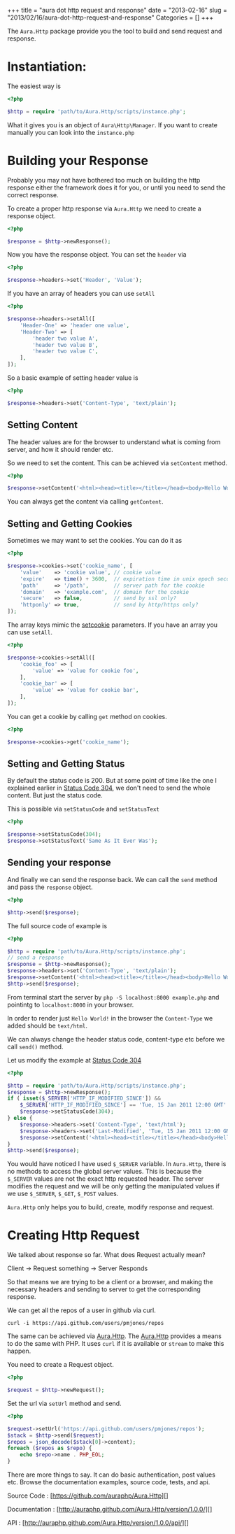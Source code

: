 +++
title = "aura dot http request and response"
date = "2013-02-16"
slug = "2013/02/16/aura-dot-http-request-and-response"
Categories = []
+++

The `Aura.Http` package provide you the tool to build and send request and response.

Instantiation:
==============

The easiest way is 

```php
<?php

$http = require 'path/to/Aura.Http/scripts/instance.php';
```

What it gives you is an object of `Aura\Http\Manager`. If you want to create 
manually you can look into the `instance.php`

Building your Response
======================

Probably you may not have bothered too much on building the http response 
either the framework does it for you, or until you need to send the correct
response.

To create a proper http response via `Aura.Http` we need to create a 
response object.

```php
<?php

$response = $http->newResponse();
```

Now you have the response object. You can set the `header` via 

```php
<?php

$response->headers->set('Header', 'Value');
```
If you have an array of headers you can use `setAll`

```php
<?php

$response->headers->setAll([
    'Header-One' => 'header one value',
    'Header-Two' => [
        'header two value A',
        'header two value B',
        'header two value C',
    ],
]);
```

So a basic example of setting header value is 

```php
<?php

$response->headers->set('Content-Type', 'text/plain');
```

Setting Content
---------------
The header values are for the browser to understand what is coming from 
server, and how it should render etc.

So we need to set the content. This can be achieved via `setContent` method.

```php
<?php

$response->setContent('<html><head><title></title></head><body>Hello World!</body></html>');
```

You can always get the content via calling `getContent`.

Setting and Getting Cookies
---------------------------
Sometimes we may want to set the cookies. You can do it as 

```php
<?php

$response->cookies->set('cookie_name', [
    'value'    => 'cookie value', // cookie value
    'expire'   => time() + 3600,  // expiration time in unix epoch seconds
    'path'     => '/path',        // server path for the cookie
    'domain'   => 'example.com',  // domain for the cookie
    'secure'   => false,          // send by ssl only?
    'httponly' => true,           // send by http/https only?
]);
```
The array keys mimic the [setcookie][] parameters. If you have an array 
you can use `setAll`.

```php
<?php

$response->cookies->setAll([
    'cookie_foo' => [
        'value' => 'value for cookie foo',
    ],
    'cookie_bar' => [
        'value' => 'value for cookie bar',
    ],
]);
```

You can get a cookie by calling `get` method on cookies.

```php
<?php

$response->cookies->get('cookie_name');
```

Setting and Getting Status
--------------------------

By default the status code is 200. But at some point of time 
like the one I explained earlier in [Status Code 304][], we don't need to 
send the whole content. But just the status code.

This is possible via `setStatusCode` and `setStatusText`

```php
<?php

$response->setStatusCode(304);
$response->setStatusText('Same As It Ever Was');
```

Sending your response
---------------------

And finally we can send the response back. We can call the `send` 
method and pass the `response` object.

```php
<?php

$http->send($response);
```

The full source code of example is

```php
<?php

$http = require 'path/to/Aura.Http/scripts/instance.php';
// send a response
$response = $http->newResponse();
$response->headers->set('Content-Type', 'text/plain');
$response->setContent('<html><head><title></title></head><body>Hello World!</body></html>');
$http->send($response);
```

From terminal start the server by `php -S localhost:8000 example.php` and 
pointintg to `localhost:8000` in your browser.

In order to render just `Hello World!` in the browser the `Content-Type` we added should be 
`text/html`.

We can always change the header status code, content-type etc 
before we call `send()` method.

Let us modify the example at [Status Code 304]

```php
<?php

$http = require 'path/to/Aura.Http/scripts/instance.php';
$response = $http->newResponse();
if ( isset($_SERVER['HTTP_IF_MODIFIED_SINCE']) && 
    $_SERVER['HTTP_IF_MODIFIED_SINCE'] == 'Tue, 15 Jan 2011 12:00 GMT' ) {
    $response->setStatusCode(304);
} else {
    $response->headers->set('Content-Type', 'text/html');
    $response->headers->set('Last-Modified', 'Tue, 15 Jan 2011 12:00 GMT');
    $response->setContent('<html><head><title></title></head><body>Hello World!</body></html>');
}
$http->send($response);
```

You would have noticed I have used `$_SERVER` variable. In `Aura.Http`, 
there is no methods to access the global server values. This is because
the `$_SERVER` values are not the exact http requested header. The server
modifies the request and we will be only getting the manipulated values 
if we use `$_SERVER`, `$_GET`, `$_POST` values.

`Aura.Http` only helps you to build, create, modify response and request.

Creating Http Request
=====================

We talked about response so far. What does Request actually mean?

Client -> Request something -> Server Responds

So that means we are trying to be a client or a browser, and making the necessary 
headers and sending to server to get the corresponding response.

We can get all the repos of a user in github via curl.

```
curl -i https://api.github.com/users/pmjones/repos
```

The same can be achieved via [Aura.Http][]. The [Aura.Http][] provides a 
means to do the same with PHP. It uses `curl` if it is available or `stream` 
to make this happen.

You need to create a Request object.

```php
<?php

$request = $http->newRequest();
```

Set the url via `setUrl` method and send.

```php
<?php

$request->setUrl('https://api.github.com/users/pmjones/repos');
$stack = $http->send($request);
$repos = json_decode($stack[0]->content);
foreach ($repos as $repo) {
    echo $repo->name . PHP_EOL;
}
```

There are more things to say. It can do basic authentication, post values etc. 
Browse the documentation examples, source code, tests, and api.

Source Code : [https://github.com/auraphp/Aura.Http][]

Documentation : [http://auraphp.github.com/Aura.Http/version/1.0.0/][]

API : [http://auraphp.github.com/Aura.Http/version/1.0.0/api/][]

[Content-Type]: http://en.wikipedia.org/wiki/Internet_media_type#List_of_common_media_types
[setcookie]: http://php.net/setcookies
[Status Code 304]: http://harikt.com/blog/2012/12/16/status-code-304/
[Aura.Http]: https://github.com/auraphp/Aura.Http
[http://auraphp.github.com/Aura.Http/version/1.0.0/api/]: http://auraphp.github.com/Aura.Http/version/1.0.0/api/
[http://auraphp.github.com/Aura.Http/version/1.0.0/]: http://auraphp.github.com/Aura.Http/version/1.0.0/
[https://github.com/auraphp/Aura.Http]: https://github.com/auraphp/Aura.Http
